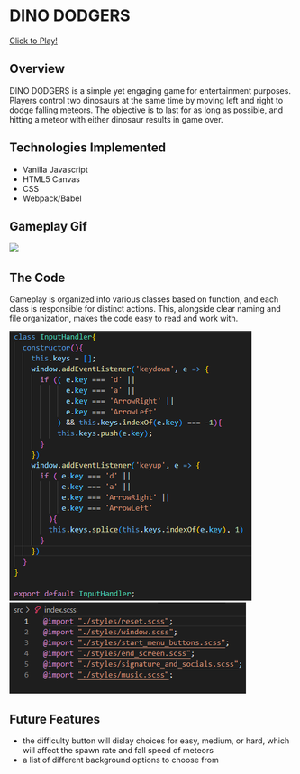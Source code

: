 # DINO DODGERS

[Click to Play!](https://chadfitz.github.io/DINO-DODGERS/)

## Overview

DINO DODGERS is a simple yet engaging game for entertainment purposes. Players control two dinosaurs at the same time by moving left and right to dodge falling meteors. The objective is to last for as long as possible, and hitting a meteor with either dinosaur results in game over.  

## Technologies Implemented
- Vanilla Javascript
- HTML5 Canvas
- CSS
- Webpack/Babel

## Gameplay Gif

![](./src/readme_screenshots/gameplay_gif.gif)  

## The Code

Gameplay is organized into various classes based on function, and each class is responsible for distinct actions. This, alongside clear naming and file organization, makes the code easy to read and work with.  

![](./src/readme_screenshots/input_handler.PNG)  
![](./src/readme_screenshots/index_scss.PNG)  

## Future Features

- the difficulty button will dislay choices for easy, medium, or hard, which will affect the spawn rate and fall speed of meteors
- a list of different background options to choose from
